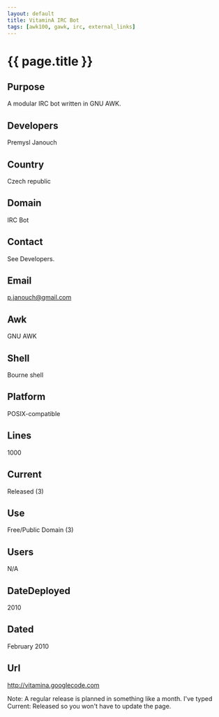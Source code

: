 ```yaml
---
layout: default
title: VitaminA IRC Bot
tags: [awk100, gawk, irc, external_links]
---
```


# {{ page.title }}

## Purpose

A modular IRC bot written in GNU AWK.

## Developers
 
Premysl Janouch

## Country
 
Czech republic

## Domain
 
IRC Bot

## Contact
 
See Developers.

## Email
 
<p.janouch@gmail.com>

## Awk
 
GNU AWK

## Shell
 
Bourne shell

## Platform
 
POSIX-compatible

## Lines
 
1000

## Current

Released (3)

## Use
 
Free/Public Domain (3)

## Users
 
N/A

## DateDeployed
 
2010

## Dated
 
February 2010

## Url
 
<http://vitamina.googlecode.com>

Note: A regular release is planned in something like a month. I've typed
Current: Released so you won't have to update the page.

